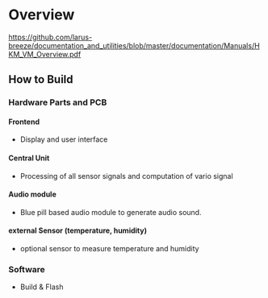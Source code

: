 # Overview

https://github.com/larus-breeze/documentation_and_utilities/blob/master/documentation/Manuals/HKM_VM_Overview.pdf



## How to Build 

### Hardware Parts and PCB
#### Frontend 
- Display and user interface
#### Central Unit 
- Processing of all sensor signals and computation of vario signal
#### Audio module
- Blue pill based audio module to generate audio sound. 
#### external Sensor (temperature, humidity)
- optional sensor to measure temperature and humidity

### Software
- Build & Flash 
